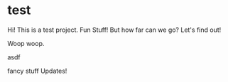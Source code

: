 # test

Hi! This is a test project. Fun Stuff! But how far can we go? Let's find out!

Woop woop.

asdf

fancy stuff
Updates!
